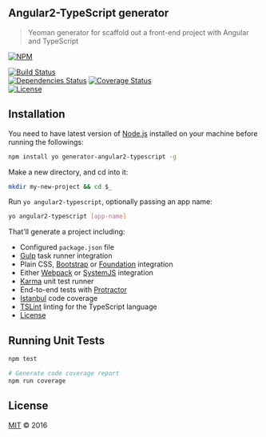 ## Angular2-TypeScript generator
> Yeoman generator for scaffold out a front-end project with Angular and TypeScript

[![NPM](https://nodei.co/npm/generator-angular2-typescript.png?compact=true)](https://nodei.co/npm/generator-angular2-typescript/)	

[![Build Status](https://travis-ci.org/shibbir/generator-angular2-typescript.svg?branch=master)](https://travis-ci.org/shibbir/generator-angular2-typescript)	
[![Dependencies Status](https://david-dm.org/shibbir/generator-angular2-typescript/status.svg)](https://david-dm.org/shibbir/generator-angular2-typescript)	
[![Coverage Status](https://coveralls.io/repos/github/shibbir/generator-angular2-typescript/badge.svg?branch=master)](https://coveralls.io/github/shibbir/generator-angular2-typescript?branch=master)	
[![License](https://img.shields.io/badge/license-MIT-blue.svg)](http://opensource.org/licenses/MIT)	

## Installation	

You need to have latest version of [Node.js](https://nodejs.org/en/) installed on your machine before running the followings:	

```bash	
npm install yo generator-angular2-typescript -g	
```	

Make a new directory, and cd into it:	
```bash	
mkdir my-new-project && cd $_	
```	

Run `yo angular2-typescript`, optionally passing an app name:	
```bash	
yo angular2-typescript [app-name]	
```	

That'll generate a project including:	

- Configured `package.json` file	
- [Gulp](http://gulpjs.com/) task runner integration	
- Plain CSS, [Bootstrap](http://getbootstrap.com/) or [Foundation](http://foundation.zurb.com/) integration	
- Either [Webpack](https://webpack.github.io/) or [SystemJS](https://github.com/systemjs/systemjs) integration	
- [Karma](https://karma-runner.github.io/) unit test runner	
- End-to-end tests with [Protractor](http://www.protractortest.org/)	
- [Istanbul](https://gotwarlost.github.io/istanbul/) code coverage	
- [TSLint](https://palantir.github.io/tslint/) linting for the TypeScript language	
- [License](https://spdx.org/licenses/)	

## Running Unit Tests	
```bash	
npm test

# Generate code coverage report	
npm run coverage	
```

## License
<a href="https://opensource.org/licenses/MIT">MIT</a> &copy; 2016
